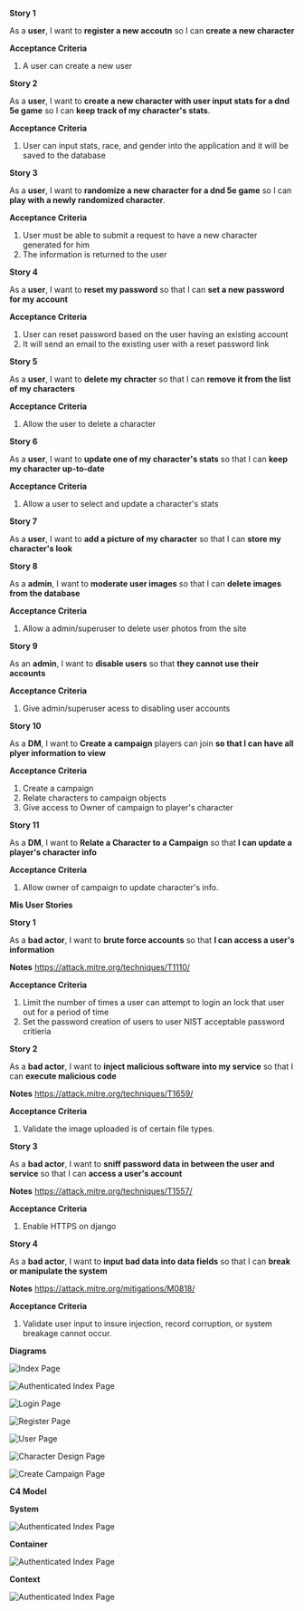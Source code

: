 **Story 1**

As a **user**, I want to **register a new accoutn** so I can **create a new character**

**Acceptance Criteria**
1. A user can create a new user


**Story 2**

As a **user**, I want to **create a new character with user input stats for a dnd 5e game** so I can **keep track of my character's stats**.

**Acceptance Criteria**
1. User can input stats, race, and gender into the application and it will be saved to the database

**Story 3**

As a **user**, I want to **randomize a new character for a dnd 5e game** so I can **play with a newly randomized character**.

**Acceptance Criteria**
1. User must be able to submit a request to have a new character generated for him
2. The information is returned to the user

**Story 4**

As a **user**, I want to **reset my password** so that I can **set a new password for my account**

**Acceptance Criteria**
1. User can reset password based on the user having an existing account
2. It will send an email to the existing user with a reset password link

**Story 5**

As a **user**, I want to **delete my chracter** so that I can **remove it from the list of my characters**

**Acceptance Criteria**
1. Allow the user to delete a character 


**Story 6**

As a **user**, I want to **update one of my character's stats** so that I can **keep my character up-to-date**

**Acceptance Criteria**
1. Allow a user to select and update a character's stats

**Story 7**

As a **user**, I want to **add a picture of my character** so that I can **store my character's look**


**Story 8**

As a **admin**, I want to **moderate user images** so that I can **delete images from the database**

**Acceptance Criteria**
1. Allow a admin/superuser to delete user photos from the site

**Story 9**


As an **admin**, I want to **disable users** so that **they cannot use their accounts**

**Acceptance Criteria**
1. Give admin/superuser acess to disabling user accounts


**Story 10**

As a **DM**, I want to **Create a campaign** players can join **so that I can have all plyer information to view**

**Acceptance Criteria**
1. Create a campaign
2. Relate characters to campaign objects
3. Give access to Owner of campaign to player's character


**Story 11**


As a **DM**, I want to **Relate a Character to a Campaign** so that **I can update a player's character info**

**Acceptance Criteria**
1. Allow owner of campaign to update character's info. 





**Mis User Stories**

**Story 1**

As a **bad actor**, I want to **brute force accounts** so that **I can access a user's information**

**Notes**
https://attack.mitre.org/techniques/T1110/

**Acceptance Criteria**
1. Limit the number of times a user can attempt to login an lock that user out for a period of time
2. Set the password creation of users to user NIST acceptable password critieria

**Story 2**

As a **bad actor**, I want to **inject malicious software into my service** so that I can **execute malicious code**

**Notes**
https://attack.mitre.org/techniques/T1659/

**Acceptance Criteria**
1. Validate the image uploaded is of certain file types.

**Story 3**

As a **bad actor**, I want to **sniff password data in between the user and service** so that I can **access a user's account**

**Notes**
https://attack.mitre.org/techniques/T1557/

**Acceptance Criteria**
1. Enable HTTPS on django

**Story 4**

As a **bad actor**, I want to **input bad data into data fields** so that I can **break or manipulate the system**

**Notes**
https://attack.mitre.org/mitigations/M0818/

**Acceptance Criteria**
1. Validate user input to insure injection, record corruption, or system breakage cannot occur.



**Diagrams**

![Index Page](./images/IndexPage.drawio.png)

![Authenticated Index Page](./images/AuthenticatedIndex.drawio.png)

![Login Page](./images/LoginPage.drawio.png)

![Register Page](./images/RegisterPage.drawio.png)

![User Page](./images/UserPage.drawio.png)

![Character Design Page](./images/CharacterDesignPage.drawio.png)

![Create Campaign Page](./images/CreateCampaign.drawio.png)


**C4 Model**

**System**

![Authenticated Index Page](./images/SystemContextDND.drawio.png)

**Container**

![Authenticated Index Page](./images/Container.drawio.png)

**Context**

![Authenticated Index Page](./images/Multi-PageApplication.drawio.png)